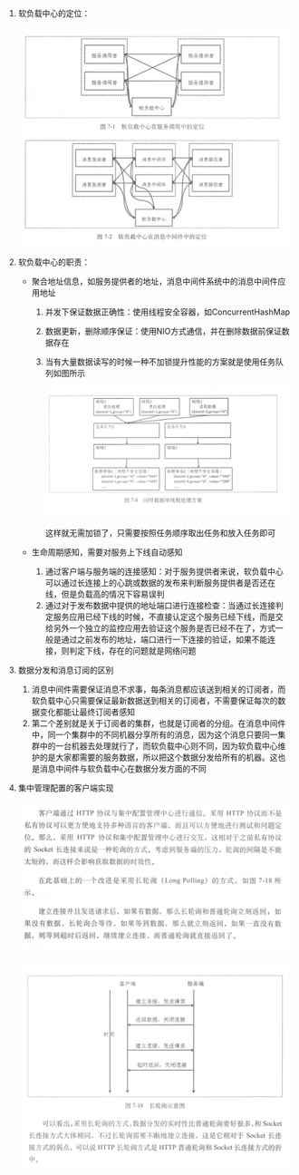 1. 软负载中心的定位：

   ![loadcenter](loadcenter.png)

2. 软负载中心的职责：

   - 聚合地址信息，如服务提供者的地址，消息中间件系统中的消息中间件应用地址

     1. 并发下保证数据正确性：使用线程安全容器，如ConcurrentHashMap

     2. 数据更新，删除顺序保证：使用NIO方式通信，并在删除数据前保证数据存在

     3. 当有大量数据读写的时候一种不加锁提升性能的方案就是使用任务队列如图所示

        ![mission_queue](mission_queue.png)

        这样就无需加锁了，只需要按照任务顺序取出任务和放入任务即可

   - 生命周期感知，需要对服务上下线自动感知

     1. 通过客户端与服务端的连接感知：对于服务提供者来说，软负载中心可以通过长连接上的心跳或数据的发布来判断服务提供者是否还在线，但是负载高的情况下容易误判
     2. 通过对于发布数据中提供的地址端口进行连接检查：当通过长连接判定服务应用已经下线的时候，不直接认定这个服务已经下线，而是交给另外一个独立的监控应用去验证这个服务是否已经不在了，方式一般是通过之前发布的地址，端口进行一下连接的验证，如果不能连接，则判定下线，存在的问题就是网络问题

3. 数据分发和消息订阅的区别

   1. 消息中间件需要保证消息不求事，每条消息都应该送到相关的订阅者，而软负载中心只需要保证最新数据送到相关的订阅者，不需要保证每次的数据变化都能让最终订阅者感知
   2. 第二个差别就是关于订阅者的集群，也就是订阅者的分组。在消息中间件中，同一个集群中的不同机器分享所有的消息，因为这个消息只要同一集群中的一台机器去处理就行了，而软负载中心则不同，因为软负载中心维护的是大家都需要的服务数据，所以把这个数据分发给所有的机器。这也是消息中间件与软负载中心在数据分发方面的不同

4. 集中管理配置的客户端实现

   ![client_implement](client_implement.png)

   ![Long-Polling](Long-Polling.png)

   ​

